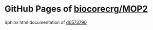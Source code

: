 GitHub Pages of [biocorecrg/MOP2](https://github.com/biocorecrg/MOP2.git)
===
Sphinx html documentation of [d0573790](https://github.com/biocorecrg/MOP2/tree/d05737906c689725ee6de36bf08a490f92a4d751)
